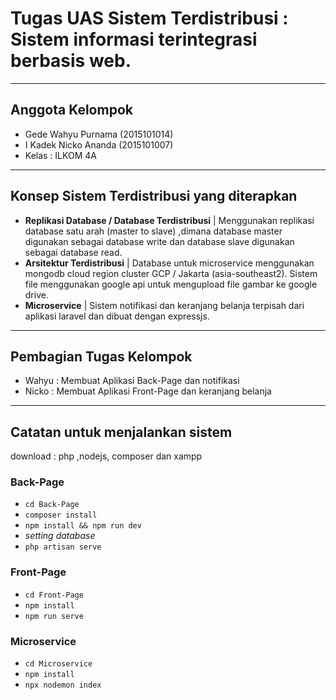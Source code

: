 # Tugas UAS Sistem Terdistribusi : Sistem informasi terintegrasi berbasis web.
---
## Anggota Kelompok
* Gede Wahyu Purnama (2015101014)
* I Kadek Nicko Ananda (2015101007) 
* Kelas : ILKOM 4A
---
## Konsep Sistem Terdistribusi yang diterapkan
* **Replikasi Database / Database Terdistribusi** | Menggunakan replikasi database satu arah (master to slave) ,dimana database master digunakan sebagai database write dan database slave digunakan sebagai database read.
* **Arsitektur Terdistribusi** | Database untuk microservice menggunakan mongodb cloud region cluster GCP / Jakarta (asia-southeast2). Sistem file menggunakan google api untuk mengupload file gambar ke google drive.
* **Microservice** | Sistem notifikasi dan keranjang belanja terpisah dari aplikasi laravel dan dibuat dengan expressjs.
---
## Pembagian Tugas Kelompok
* Wahyu : Membuat Aplikasi Back-Page dan notifikasi
* Nicko : Membuat Aplikasi Front-Page dan keranjang belanja
---
## Catatan untuk menjalankan sistem
download : php ,nodejs, composer dan xampp
### Back-Page
* `cd Back-Page`
* `composer install`
* `npm install && npm run dev`
* *setting database*
* `php artisan serve`
### Front-Page
* `cd Front-Page`
* `npm install`
* `npm run serve`
### Microservice
* `cd Microservice`
* `npm install`
* `npx nodemon index`
